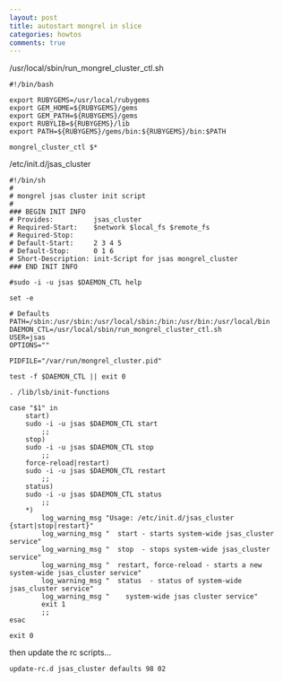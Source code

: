 ```yaml
---
layout: post
title: autostart mongrel in slice
categories: howtos
comments: true
---
```


/usr/local/sbin/run_mongrel_cluster_ctl.sh
    
    #!/bin/bash
    
    export RUBYGEMS=/usr/local/rubygems
    export GEM_HOME=${RUBYGEMS}/gems
    export GEM_PATH=${RUBYGEMS}/gems
    export RUBYLIB=${RUBYGEMS}/lib
    export PATH=${RUBYGEMS}/gems/bin:${RUBYGEMS}/bin:$PATH
    
    mongrel_cluster_ctl $*
    

/etc/init.d/jsas_cluster

    
    #!/bin/sh
    #
    # mongrel jsas cluster init script
    #
    ### BEGIN INIT INFO
    # Provides:          jsas_cluster
    # Required-Start:    $network $local_fs $remote_fs
    # Required-Stop:
    # Default-Start:     2 3 4 5
    # Default-Stop:      0 1 6
    # Short-Description: init-Script for jsas mongrel_cluster
    ### END INIT INFO
    
    #sudo -i -u jsas $DAEMON_CTL help
    
    set -e
    
    # Defaults
    PATH=/sbin:/usr/sbin:/usr/local/sbin:/bin:/usr/bin:/usr/local/bin
    DAEMON_CTL=/usr/local/sbin/run_mongrel_cluster_ctl.sh
    USER=jsas
    OPTIONS=""
    
    PIDFILE="/var/run/mongrel_cluster.pid"
    
    test -f $DAEMON_CTL || exit 0
    
    . /lib/lsb/init-functions
    
    case "$1" in
    	start)
        sudo -i -u jsas $DAEMON_CTL start
    		;;
    	stop)
        sudo -i -u jsas $DAEMON_CTL stop
    		;;
    	force-reload|restart)
        sudo -i -u jsas $DAEMON_CTL restart
    		;;
    	status)
        sudo -i -u jsas $DAEMON_CTL status
    		;;
    	*)
    		log_warning_msg "Usage: /etc/init.d/jsas_cluster {start|stop|restart}"
    		log_warning_msg "  start - starts system-wide jsas_cluster service"
    		log_warning_msg "  stop  - stops system-wide jsas_cluster service"
    		log_warning_msg "  restart, force-reload - starts a new system-wide jsas_cluster service"
    		log_warning_msg "  status  - status of system-wide jsas_cluster service"
    		log_warning_msg "    system-wide jsas cluster service"
    		exit 1
    		;;
    esac
    
    exit 0

then update the rc scripts...

    update-rc.d jsas_cluster defaults 98 02
